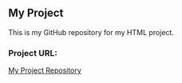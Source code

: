 ## My Project

This is my GitHub repository for my HTML project.

### Project URL:
[My Project Repository](https://github.com/Danielagboola52/github-user-activity)
